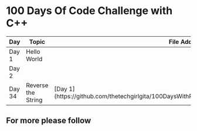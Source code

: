 <h1> 100 Days Of Code Challenge with C++ </h1>
<table>
  <thead>
    <tr>
      <th>Day</th>
      <th>Topic</th>
      <th>File Address </th>
    </tr>
  </thead>
  <tbody>
    <tr>
      <td>Day 1</td>
      <td>Hello World</td>
      <td> </td>
    </tr>
    <tr>
      <td>Day 2</td>
      <td></td>
      <td></td>
    </tr>
    <tr>
      <td>Day 34</td>
      <td>Reverse the String</td>
      <td>
     [Day 1](https://github.com/thetechgirlgita/100DaysWithPython/blob/master/Day%201/Hello_world.txt)
      </td>
    </tr>
    <!-- Add more rows as needed -->
  </tbody>
</table>

  <h2> For more please follow</h2>
